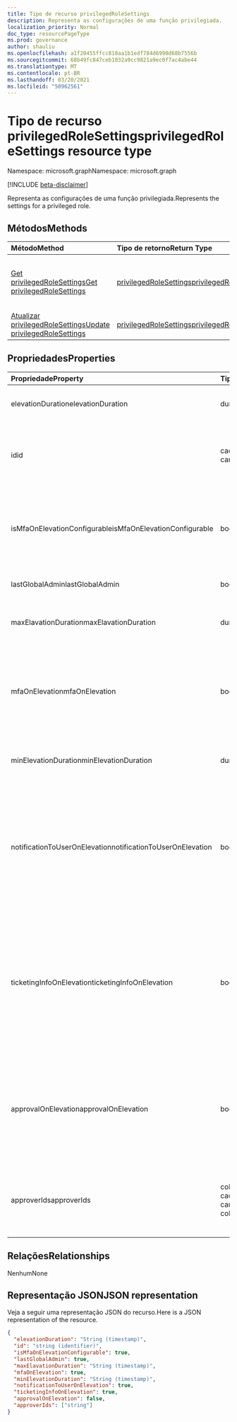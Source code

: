 ```yaml
---
title: Tipo de recurso privilegedRoleSettings
description: Representa as configurações de uma função privilegiada.
localization_priority: Normal
doc_type: resourcePageType
ms.prod: governance
author: shauliu
ms.openlocfilehash: a1f20455ffcc818aa1b1edf784d6990d68b7556b
ms.sourcegitcommit: 68b49fc847ceb1032a9cc9821a9ec0f7ac4abe44
ms.translationtype: MT
ms.contentlocale: pt-BR
ms.lasthandoff: 03/20/2021
ms.locfileid: "50962561"
---
```

# <a name="privilegedrolesettings-resource-type"></a><span data-ttu-id="6b45a-103">Tipo de recurso privilegedRoleSettings</span><span class="sxs-lookup"><span data-stu-id="6b45a-103">privilegedRoleSettings resource type</span></span>

<span data-ttu-id="6b45a-104">Namespace: microsoft.graph</span><span class="sxs-lookup"><span data-stu-id="6b45a-104">Namespace: microsoft.graph</span></span>

[!INCLUDE [beta-disclaimer](../../includes/beta-disclaimer.md)]

<span data-ttu-id="6b45a-105">Representa as configurações de uma função privilegiada.</span><span class="sxs-lookup"><span data-stu-id="6b45a-105">Represents the settings for a privileged role.</span></span>


## <a name="methods"></a><span data-ttu-id="6b45a-106">Métodos</span><span class="sxs-lookup"><span data-stu-id="6b45a-106">Methods</span></span>

| <span data-ttu-id="6b45a-107">Método</span><span class="sxs-lookup"><span data-stu-id="6b45a-107">Method</span></span>           | <span data-ttu-id="6b45a-108">Tipo de retorno</span><span class="sxs-lookup"><span data-stu-id="6b45a-108">Return Type</span></span>    |<span data-ttu-id="6b45a-109">Descrição</span><span class="sxs-lookup"><span data-stu-id="6b45a-109">Description</span></span>|
|:---------------|:--------|:----------|
|[<span data-ttu-id="6b45a-110">Get privilegedRoleSettings</span><span class="sxs-lookup"><span data-stu-id="6b45a-110">Get privilegedRoleSettings</span></span>](../api/privilegedrolesettings-get.md) | [<span data-ttu-id="6b45a-111">privilegedRoleSettings</span><span class="sxs-lookup"><span data-stu-id="6b45a-111">privilegedRoleSettings</span></span>](privilegedrolesettings.md) |<span data-ttu-id="6b45a-112">Ler propriedades e relações do objeto privilegedRoleSettings.</span><span class="sxs-lookup"><span data-stu-id="6b45a-112">Read properties and relationships of privilegedRoleSettings object.</span></span>|
|[<span data-ttu-id="6b45a-113">Atualizar privilegedRoleSettings</span><span class="sxs-lookup"><span data-stu-id="6b45a-113">Update privilegedRoleSettings</span></span>](../api/privilegedrolesettings-update.md) | [<span data-ttu-id="6b45a-114">privilegedRoleSettings</span><span class="sxs-lookup"><span data-stu-id="6b45a-114">privilegedRoleSettings</span></span>](privilegedrolesettings.md) |<span data-ttu-id="6b45a-115">Atualize o objeto privilegedRoleSettings.</span><span class="sxs-lookup"><span data-stu-id="6b45a-115">Update privilegedRoleSettings object.</span></span>|
## <a name="properties"></a><span data-ttu-id="6b45a-116">Propriedades</span><span class="sxs-lookup"><span data-stu-id="6b45a-116">Properties</span></span>
| <span data-ttu-id="6b45a-117">Propriedade</span><span class="sxs-lookup"><span data-stu-id="6b45a-117">Property</span></span>     | <span data-ttu-id="6b45a-118">Tipo</span><span class="sxs-lookup"><span data-stu-id="6b45a-118">Type</span></span>   |<span data-ttu-id="6b45a-119">Descrição</span><span class="sxs-lookup"><span data-stu-id="6b45a-119">Description</span></span>|
|:---------------|:--------|:----------|
|<span data-ttu-id="6b45a-120">elevationDuration</span><span class="sxs-lookup"><span data-stu-id="6b45a-120">elevationDuration</span></span>|<span data-ttu-id="6b45a-121">duração</span><span class="sxs-lookup"><span data-stu-id="6b45a-121">duration</span></span>|<span data-ttu-id="6b45a-122">A duração quando a função é ativada.</span><span class="sxs-lookup"><span data-stu-id="6b45a-122">The duration when the role is activated.</span></span>|
|<span data-ttu-id="6b45a-123">id</span><span class="sxs-lookup"><span data-stu-id="6b45a-123">id</span></span>|<span data-ttu-id="6b45a-124">cadeia de caracteres</span><span class="sxs-lookup"><span data-stu-id="6b45a-124">string</span></span>| <span data-ttu-id="6b45a-125">O identificador exclusivo para as configurações de função.</span><span class="sxs-lookup"><span data-stu-id="6b45a-125">The unique identifier for the role settings.</span></span> <span data-ttu-id="6b45a-126">Somente leitura.</span><span class="sxs-lookup"><span data-stu-id="6b45a-126">Read-only.</span></span>|
|<span data-ttu-id="6b45a-127">isMfaOnElevationConfigurable</span><span class="sxs-lookup"><span data-stu-id="6b45a-127">isMfaOnElevationConfigurable</span></span>|<span data-ttu-id="6b45a-128">booliano</span><span class="sxs-lookup"><span data-stu-id="6b45a-128">boolean</span></span>|<span data-ttu-id="6b45a-129">`true` se **mfaOnElevation** for configurável.</span><span class="sxs-lookup"><span data-stu-id="6b45a-129">`true` if **mfaOnElevation** is configurable.</span></span> <span data-ttu-id="6b45a-130">`false` se **mfaOnElevation** não for configurável.</span><span class="sxs-lookup"><span data-stu-id="6b45a-130">`false` if **mfaOnElevation** is not configurable.</span></span>|
|<span data-ttu-id="6b45a-131">lastGlobalAdmin</span><span class="sxs-lookup"><span data-stu-id="6b45a-131">lastGlobalAdmin</span></span>|<span data-ttu-id="6b45a-132">booliano</span><span class="sxs-lookup"><span data-stu-id="6b45a-132">boolean</span></span>|<span data-ttu-id="6b45a-133">Somente uso interno.</span><span class="sxs-lookup"><span data-stu-id="6b45a-133">Internal used only.</span></span>|
|<span data-ttu-id="6b45a-134">maxElavationDuration</span><span class="sxs-lookup"><span data-stu-id="6b45a-134">maxElavationDuration</span></span>|<span data-ttu-id="6b45a-135">duração</span><span class="sxs-lookup"><span data-stu-id="6b45a-135">duration</span></span>|<span data-ttu-id="6b45a-136">Duração máxima da função ativada.</span><span class="sxs-lookup"><span data-stu-id="6b45a-136">Maximal duration for the activated role.</span></span>|
|<span data-ttu-id="6b45a-137">mfaOnElevation</span><span class="sxs-lookup"><span data-stu-id="6b45a-137">mfaOnElevation</span></span>|<span data-ttu-id="6b45a-138">booliano</span><span class="sxs-lookup"><span data-stu-id="6b45a-138">boolean</span></span>|<span data-ttu-id="6b45a-139">`true` se o MFA for necessário para ativar a função.</span><span class="sxs-lookup"><span data-stu-id="6b45a-139">`true` if MFA is required to activate the role.</span></span> <span data-ttu-id="6b45a-140">`false` se o MFA não for necessário para ativar a função.</span><span class="sxs-lookup"><span data-stu-id="6b45a-140">`false` if MFA is not required to activate the role.</span></span>|
|<span data-ttu-id="6b45a-141">minElevationDuration</span><span class="sxs-lookup"><span data-stu-id="6b45a-141">minElevationDuration</span></span>|<span data-ttu-id="6b45a-142">duração</span><span class="sxs-lookup"><span data-stu-id="6b45a-142">duration</span></span>|<span data-ttu-id="6b45a-143">Duração mínima para a função ativada.</span><span class="sxs-lookup"><span data-stu-id="6b45a-143">Minimal duration for the activated role.</span></span>|
|<span data-ttu-id="6b45a-144">notificationToUserOnElevation</span><span class="sxs-lookup"><span data-stu-id="6b45a-144">notificationToUserOnElevation</span></span>|<span data-ttu-id="6b45a-145">booliano</span><span class="sxs-lookup"><span data-stu-id="6b45a-145">boolean</span></span>|<span data-ttu-id="6b45a-146">`true` se enviar notificação ao usuário final quando a função for ativada.</span><span class="sxs-lookup"><span data-stu-id="6b45a-146">`true` if send notification to the end user when the role is activated.</span></span> <span data-ttu-id="6b45a-147">`false` se não enviar notificação quando a função for ativada.</span><span class="sxs-lookup"><span data-stu-id="6b45a-147">`false` if do not send notification when the role is activated.</span></span>|
|<span data-ttu-id="6b45a-148">ticketingInfoOnElevation</span><span class="sxs-lookup"><span data-stu-id="6b45a-148">ticketingInfoOnElevation</span></span>|<span data-ttu-id="6b45a-149">booliano</span><span class="sxs-lookup"><span data-stu-id="6b45a-149">boolean</span></span>|<span data-ttu-id="6b45a-150">`true` se as informações de tíquete são necessárias ao ativar a função.</span><span class="sxs-lookup"><span data-stu-id="6b45a-150">`true` if the ticketing information is required when activate the role.</span></span> <span data-ttu-id="6b45a-151">`false` se as informações de tíquete não são necessárias ao ativar a função.</span><span class="sxs-lookup"><span data-stu-id="6b45a-151">`false` if the ticketing information is not required when activate the role.</span></span>|
|<span data-ttu-id="6b45a-152">approvalOnElevation</span><span class="sxs-lookup"><span data-stu-id="6b45a-152">approvalOnElevation</span></span>|<span data-ttu-id="6b45a-153">booliano</span><span class="sxs-lookup"><span data-stu-id="6b45a-153">boolean</span></span>|<span data-ttu-id="6b45a-154">`true` se a aprovação for necessária ao ativar a função.</span><span class="sxs-lookup"><span data-stu-id="6b45a-154">`true` if the approval is required when activate the role.</span></span> <span data-ttu-id="6b45a-155">`false` se a aprovação não for necessária ao ativar a função.</span><span class="sxs-lookup"><span data-stu-id="6b45a-155">`false` if the approval is not required when activate the role.</span></span>|
|<span data-ttu-id="6b45a-156">approverIds</span><span class="sxs-lookup"><span data-stu-id="6b45a-156">approverIds</span></span>| <span data-ttu-id="6b45a-157">coleção de cadeias de caracteres</span><span class="sxs-lookup"><span data-stu-id="6b45a-157">string collection</span></span> |<span data-ttu-id="6b45a-158">Lista de IDs de Aprovação, se a aprovação for necessária para ativação.</span><span class="sxs-lookup"><span data-stu-id="6b45a-158">List of Approval ids, if approval is required for activation.</span></span>|

## <a name="relationships"></a><span data-ttu-id="6b45a-159">Relações</span><span class="sxs-lookup"><span data-stu-id="6b45a-159">Relationships</span></span>
<span data-ttu-id="6b45a-160">Nenhum</span><span class="sxs-lookup"><span data-stu-id="6b45a-160">None</span></span>


## <a name="json-representation"></a><span data-ttu-id="6b45a-161">Representação JSON</span><span class="sxs-lookup"><span data-stu-id="6b45a-161">JSON representation</span></span>

<span data-ttu-id="6b45a-162">Veja a seguir uma representação JSON do recurso.</span><span class="sxs-lookup"><span data-stu-id="6b45a-162">Here is a JSON representation of the resource.</span></span>

<!-- {
  "blockType": "resource",
  "optionalProperties": [

  ],
  "@odata.type": "microsoft.graph.privilegedRoleSettings"
}-->

```json
{
  "elevationDuration": "String (timestamp)",
  "id": "string (identifier)",
  "isMfaOnElevationConfigurable": true,
  "lastGlobalAdmin": true,
  "maxElavationDuration": "String (timestamp)",
  "mfaOnElevation": true,
  "minElevationDuration": "String (timestamp)",
  "notificationToUserOnElevation": true,
  "ticketingInfoOnElevation": true,
  "approvalOnElevation": false,
  "approverIds": ["string"]
}

```

<!-- uuid: 8fcb5dbc-d5aa-4681-8e31-b001d5168d79
2015-10-25 14:57:30 UTC -->
<!--
{
  "type": "#page.annotation",
  "description": "privilegedRoleSettings resource",
  "keywords": "",
  "section": "documentation",
  "tocPath": "",
  "suppressions": []
}
-->


